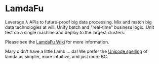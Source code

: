 # LamdaFu

Leverage &#955; APIs to future-proof big data processing.  Mix and match big data technologies at will.  Unify batch and "real-time" business logic.  Unit test on a single machine and deploy to the largest clusters.

Please see the [LamdaFu Wiki](../../wiki) for more information.

Mary didn't have a little Lamb ... da!  We prefer the [Unicode spelling](http://unicode-search.net/unicode-namesearch.pl?term=LAMDA) of lamda as simpler, more intuitive, and just more BC.

